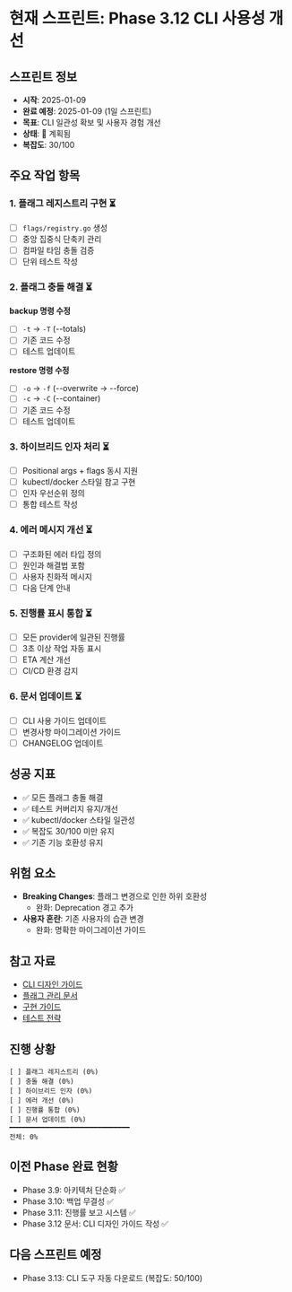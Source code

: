 # 현재 스프린트: Phase 3.12 CLI 사용성 개선

## 스프린트 정보
- **시작**: 2025-01-09
- **완료 예정**: 2025-01-09 (1일 스프린트)
- **목표**: CLI 일관성 확보 및 사용자 경험 개선
- **상태**: 🚀 계획됨
- **복잡도**: 30/100

## 주요 작업 항목

### 1. 플래그 레지스트리 구현 ⏳
- [ ] `flags/registry.go` 생성
- [ ] 중앙 집중식 단축키 관리
- [ ] 컴파일 타임 충돌 검증
- [ ] 단위 테스트 작성

### 2. 플래그 충돌 해결 ⏳
**backup 명령 수정**
- [ ] `-t` → `-T` (--totals)
- [ ] 기존 코드 수정
- [ ] 테스트 업데이트

**restore 명령 수정**
- [ ] `-o` → `-f` (--overwrite → --force)
- [ ] `-c` → `-C` (--container)
- [ ] 기존 코드 수정
- [ ] 테스트 업데이트

### 3. 하이브리드 인자 처리 ⏳
- [ ] Positional args + flags 동시 지원
- [ ] kubectl/docker 스타일 참고 구현
- [ ] 인자 우선순위 정의
- [ ] 통합 테스트 작성

### 4. 에러 메시지 개선 ⏳
- [ ] 구조화된 에러 타입 정의
- [ ] 원인과 해결법 포함
- [ ] 사용자 친화적 메시지
- [ ] 다음 단계 안내

### 5. 진행률 표시 통합 ⏳
- [ ] 모든 provider에 일관된 진행률
- [ ] 3초 이상 작업 자동 표시
- [ ] ETA 계산 개선
- [ ] CI/CD 환경 감지

### 6. 문서 업데이트 ⏳
- [ ] CLI 사용 가이드 업데이트
- [ ] 변경사항 마이그레이션 가이드
- [ ] CHANGELOG 업데이트

## 성공 지표
- ✅ 모든 플래그 충돌 해결
- ✅ 테스트 커버리지 유지/개선
- ✅ kubectl/docker 스타일 일관성
- ✅ 복잡도 30/100 미만 유지
- ✅ 기존 기능 호환성 유지

## 위험 요소
- **Breaking Changes**: 플래그 변경으로 인한 하위 호환성
  - 완화: Deprecation 경고 추가
- **사용자 혼란**: 기존 사용자의 습관 변경
  - 완화: 명확한 마이그레이션 가이드

## 참고 자료
- [CLI 디자인 가이드](../docs/cli-design-guide/)
- [플래그 관리 문서](../docs/cli-design-guide/02-flag-management.md)
- [구현 가이드](../docs/cli-design-guide/04-implementation-guide.md)
- [테스트 전략](../docs/cli-design-guide/05-testing-strategy.md)

## 진행 상황
```
[ ] 플래그 레지스트리 (0%)
[ ] 충돌 해결 (0%)
[ ] 하이브리드 인자 (0%)
[ ] 에러 개선 (0%)
[ ] 진행률 통합 (0%)
[ ] 문서 업데이트 (0%)
━━━━━━━━━━━━━━━━━━━━━━━━━━━━━━
전체: 0%
```

## 이전 Phase 완료 현황
- Phase 3.9: 아키텍처 단순화 ✅
- Phase 3.10: 백업 무결성 ✅
- Phase 3.11: 진행률 보고 시스템 ✅
- Phase 3.12 문서: CLI 디자인 가이드 작성 ✅

## 다음 스프린트 예정
- Phase 3.13: CLI 도구 자동 다운로드 (복잡도: 50/100)